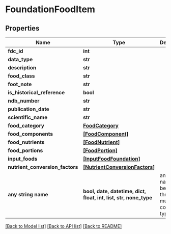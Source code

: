 # FoundationFoodItem


## Properties
Name | Type | Description | Notes
------------ | ------------- | ------------- | -------------
**fdc_id** | **int** |  | 
**data_type** | **str** |  | 
**description** | **str** |  | 
**food_class** | **str** |  | [optional] 
**foot_note** | **str** |  | [optional] 
**is_historical_reference** | **bool** |  | [optional] 
**ndb_number** | **str** |  | [optional] 
**publication_date** | **str** |  | [optional] 
**scientific_name** | **str** |  | [optional] 
**food_category** | [**FoodCategory**](FoodCategory.md) |  | [optional] 
**food_components** | [**[FoodComponent]**](FoodComponent.md) |  | [optional] 
**food_nutrients** | [**[FoodNutrient]**](FoodNutrient.md) |  | [optional] 
**food_portions** | [**[FoodPortion]**](FoodPortion.md) |  | [optional] 
**input_foods** | [**[InputFoodFoundation]**](InputFoodFoundation.md) |  | [optional] 
**nutrient_conversion_factors** | [**[NutrientConversionFactors]**](NutrientConversionFactors.md) |  | [optional] 
**any string name** | **bool, date, datetime, dict, float, int, list, str, none_type** | any string name can be used but the value must be the correct type | [optional]

[[Back to Model list]](../README.md#documentation-for-models) [[Back to API list]](../README.md#documentation-for-api-endpoints) [[Back to README]](../README.md)


